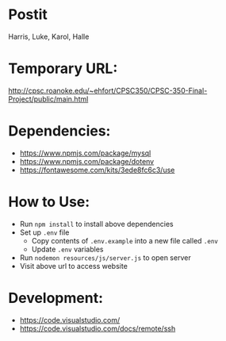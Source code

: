 # Postit
Harris, Luke, Karol, Halle

# Temporary URL:
http://cpsc.roanoke.edu/~ehfort/CPSC350/CPSC-350-Final-Project/public/main.html

# Dependencies:
- https://www.npmjs.com/package/mysql
- https://www.npmjs.com/package/dotenv
- https://fontawesome.com/kits/3ede8fc6c3/use

# How to Use:
- Run `npm install` to install above dependencies
- Set up `.env` file
  - Copy contents of `.env.example` into a new file called `.env`
  - Update `.env` variables
- Run `nodemon resources/js/server.js` to open server
- Visit above url to access website

# Development:
- https://code.visualstudio.com/
- https://code.visualstudio.com/docs/remote/ssh
